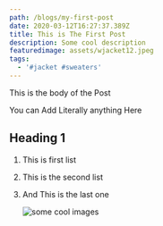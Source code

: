 ```yaml
---
path: /blogs/my-first-post
date: 2020-03-12T16:27:37.389Z
title: This is The First Post
description: Some cool description
featuredimage: assets/wjacket12.jpeg
tags:
  - '#jacket #sweaters'
---
```

This is the body of the Post

You can Add Literally anything Here

## Heading 1

1. This is first list
2. This is the second list
3. And This is the last one

   ![some cool images](assets/wjacket10.jpeg "girl wearing hackets")
